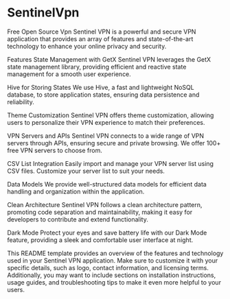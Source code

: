 # SentinelVpn
Free Open Source Vpn
Sentinel VPN is a powerful and secure VPN application that provides an array of features and state-of-the-art technology to enhance your online privacy and security.

Features
State Management with GetX
Sentinel VPN leverages the GetX state management library, providing efficient and reactive state management for a smooth user experience.

Hive for Storing States
We use Hive, a fast and lightweight NoSQL database, to store application states, ensuring data persistence and reliability.

Theme Customization
Sentinel VPN offers theme customization, allowing users to personalize their VPN experience to match their preferences.

VPN Servers and APIs
Sentinel VPN connects to a wide range of VPN servers through APIs, ensuring secure and private browsing. We offer 100+ free VPN servers to choose from.

CSV List Integration
Easily import and manage your VPN server list using CSV files. Customize your server list to suit your needs.

Data Models
We provide well-structured data models for efficient data handling and organization within the application.

Clean Architecture
Sentinel VPN follows a clean architecture pattern, promoting code separation and maintainability, making it easy for developers to contribute and extend functionality.

Dark Mode
Protect your eyes and save battery life with our Dark Mode feature, providing a sleek and comfortable user interface at night.


This README template provides an overview of the features and technology used in your Sentinel VPN application. Make sure to customize it with your specific details, such as logo, contact information, and licensing terms. Additionally, you may want to include sections on installation instructions, usage guides, and troubleshooting tips to make it even more helpful to your users.
